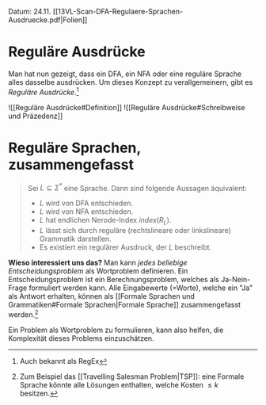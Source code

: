 Datum: 24.11.
[[13VL-Scan-DFA-Regulaere-Sprachen-Ausdruecke.pdf|Folien]]

# Reguläre Ausdrücke
Man hat nun gezeigt, dass ein DFA, ein NFA oder eine reguläre Sprache alles dasselbe ausdrücken. Um dieses Konzept zu verallgemeinern, gibt es *Reguläre Ausdrücke*.[^2]

[^2]: Auch bekannt als RegEx

![[Reguläre Ausdrücke#Definition]]
![[Reguläre Ausdrücke#Schreibweise und Präzedenz]]

# Reguläre Sprachen, zusammengefasst

> Sei $L\subseteq\Sigma^{*}$ eine Sprache. Dann sind folgende Aussagen äquivalent:
> - $L$ wird von DFA entschieden.
> - $L$ wird von NFA entschieden.
> - $L$ hat endlichen Nerode-Index $index(\mathrel{R_L})$.
> - $L$ lässt sich durch reguläre (rechtslineare oder linkslineare) Grammatik darstellen.
> - Es existiert ein regulärer Ausdruck, der $L$ beschreibt.

**Wieso interessiert uns das?**
Man kann *jedes beliebige Entscheidungsproblem* als Wortproblem definieren. Ein Entscheidungsproblem ist ein Berechnungsproblem, welches als Ja-Nein-Frage formuliert werden kann. Alle Eingabewerte (=Worte), welche ein "Ja" als Antwort erhalten, können als [[Formale Sprachen und Grammatiken#Formale Sprachen|Formale Sprache]] zusammengefasst werden.[^3]

Ein Problem als Wortproblem zu formulieren, kann also helfen, die Komplexität dieses Problems einzuschätzen.

[^3]: Zum Beispiel das [[Travelling Salesman Problem|TSP]]: eine Formale Sprache könnte alle Lösungen enthalten, welche Kosten $\leq k$ besitzen.